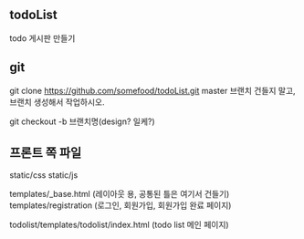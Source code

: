 ## todoList
todo 게시판 만들기

## git
git clone https://github.com/somefood/todoList.git
master 브랜치 건들지 말고, 브랜치 생성해서 작업하시오.

git checkout -b 브랜치명(design? 일케?)

## 프론트 쪽 파일
static/css
static/js

templates/_base.html (레이아웃 용, 공통된 틀은 여기서 건들기)
templates/registration (로그인, 회원가입, 회원가입 완료 페이지)

todolist/templates/todolist/index.html (todo list 메인 페이지)
